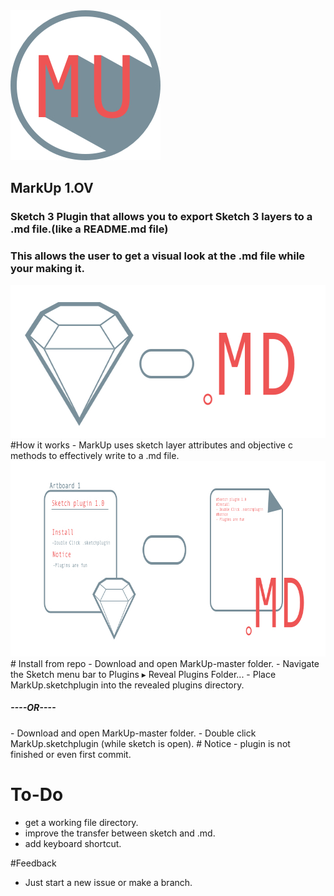 <img height = "240" src = "https://github.com/JoeManto/MarkUp/blob/master/logo.jpg"/>
<h2>MarkUp 1.OV</h2>
<h3>Sketch 3 Plugin that allows you to export Sketch 3 layers to a .md file.(like a README.md file)</h3>
<h3>This allows the user to get a visual look at the .md file while your making it.</h3>
<img height = "244" src = "https://github.com/JoeManto/MarkUp/blob/master/logo_2.jpg"/>
#How it works
- MarkUp uses sketch layer attributes and objective c methods to effectively write to a .md file.
<img height = "313" src = "https://github.com/JoeManto/MarkUp/blob/master/logo_3.jpg"/>
# Install from repo
- Download and open MarkUp-master folder.
- Navigate the Sketch menu bar to Plugins ▸ Reveal Plugins Folder...
- Place MarkUp.sketchplugin into the revealed plugins directory.
<h5>----OR----</h5>
- Download and open MarkUp-master folder.
- Double click MarkUp.sketchplugin (while sketch is open).
# Notice
- plugin is not finished or even first commit.

# To-Do
- get a working file directory.
- improve the transfer between sketch and .md.
- add keyboard shortcut.

#Feedback
- Just start a new issue or make a branch.
